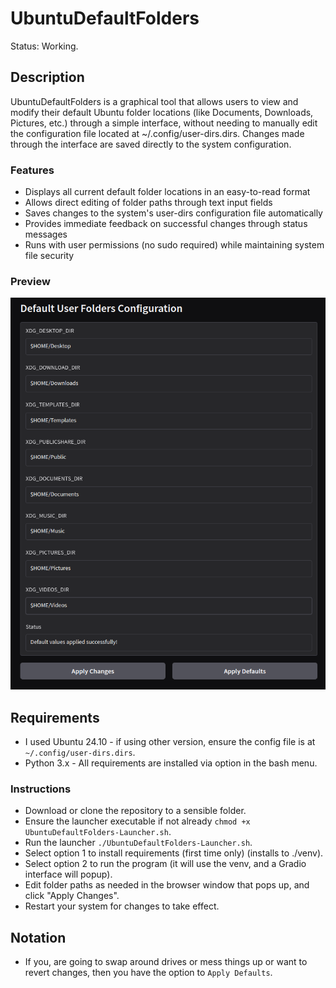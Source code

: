 # UbuntuDefaultFolders
Status: Working.

## Description
UbuntuDefaultFolders is a graphical tool that allows users to view and modify their default Ubuntu folder locations (like Documents, Downloads, Pictures, etc.) through a simple interface, without needing to manually edit the configuration file located at ~/.config/user-dirs.dirs. Changes made through the interface are saved directly to the system configuration.

### Features
- Displays all current default folder locations in an easy-to-read format
- Allows direct editing of folder paths through text input fields
- Saves changes to the system's user-dirs configuration file automatically
- Provides immediate feedback on successful changes through status messages
- Runs with user permissions (no sudo required) while maintaining system file security

### Preview
![UbuntuDefaultFolders Interface](media/UbuntuDefaultFolders_Screenshot.png)


## Requirements 
- I used Ubuntu 24.10 - if using other version, ensure the config file is at `~/.config/user-dirs.dirs`.
- Python 3.x - All requirements are installed via option in the bash menu.

### Instructions
- Download or clone the repository to a sensible folder.
- Ensure the launcher executable if not already `chmod +x UbuntuDefaultFolders-Launcher.sh`.
- Run the launcher `./UbuntuDefaultFolders-Launcher.sh`.
- Select option 1 to install requirements (first time only) (installs to ./venv).
- Select option 2 to run the program (it will use the venv, and a Gradio interface will popup).
- Edit folder paths as needed in the browser window that pops up, and click "Apply Changes".
- Restart your system for changes to take effect.

## Notation
- If you, are going to swap around drives or mess things up or want to revert changes, then you have the option to `Apply Defaults`.


